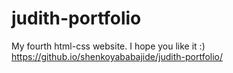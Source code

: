 # judith-portfolio
My fourth html-css website. I hope you like it :)<br>
https://github.io/shenkoyababajide/judith-portfolio/
